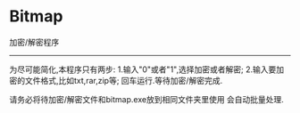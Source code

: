 # Bitmap
加密/解密程序

------------

为尽可能简化,本程序只有两步:
1.输入"0"或者"1",选择加密或者解密;
2.输入要加密的文件格式,比如txt,rar,zip等;
回车运行.等待加密/解密完成.

请务必将待加密/解密文件和bitmap.exe放到相同文件夹里使用
会自动批量处理.
